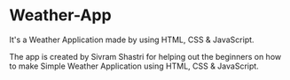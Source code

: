 # Weather-App

It's a Weather Application made by using HTML, CSS & JavaScript.

The app is created by Sivram Shastri for helping out the beginners on how to make Simple Weather Application using HTML, CSS & JavaScript.
